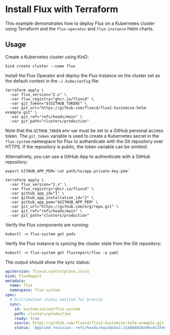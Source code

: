# Install Flux with Terraform

This example demonstrates how to deploy Flux on a Kubernetes cluster using Terraform
and the `flux-operator` and `flux-instance` Helm charts.

## Usage

Create a Kubernetes cluster using KinD:

```shell
kind create cluster --name flux
```

Install the Flux Operator and deploy the Flux instance on the cluster 
set as the default context in the `~/.kube/config` file:

```shell
terraform apply \
  -var flux_version="2.x" \
  -var flux_registry="ghcr.io/fluxcd" \
  -var git_token="${GITHUB_TOKEN}" \
  -var git_url="https://github.com/fluxcd/flux2-kustomize-helm-example.git" \
  -var git_ref="refs/heads/main" \
  -var git_path="clusters/production"
```

Note that the `GITHUB_TOKEN` env var must be set to a GitHub personal access token.
The `git_token` variable is used to create a Kubernetes secret in the `flux-system` namespace for
Flux to authenticate with the Git repository over HTTPS.
If the repository is public, the token variable can be omitted.

Alternatively, you can use a GitHub App to authenticate with a GitHub repository:

```shell
export GITHUB_APP_PEM=`cat path/to/app.private-key.pem`

terraform apply \
  -var flux_version="2.x" \
  -var flux_registry="ghcr.io/fluxcd" \
  -var github_app_id="1" \
  -var github_app_installation_id="2" \
  -var github_app_pem="$GITHUB_APP_PEM" \
  -var git_url="https://github.com/org/repo.git" \
  -var git_ref="refs/heads/main" \
  -var git_path="clusters/production"
```

Verify the Flux components are running:

```shell
kubectl -n flux-system get pods
```

Verify the Flux instance is syncing the cluster state from the Git repository:

```shell
kubectl -n flux-system get fluxreport/flux -o yaml
```

The output should show the sync status:

```yaml
apiVersion: fluxcd.controlplane.io/v1
kind: FluxReport
metadata:
  name: flux
  namespace: flux-system
spec:
  # Distribution status omitted for brevity
  sync:
    id: kustomization/flux-system
    path: clusters/production
    ready: true
    source: https://github.com/fluxcd/flux2-kustomize-helm-example.git
    status: 'Applied revision: refs/heads/main@sha1:21486401be9bcdc37e6ebda48a3b68f8350777c9'
```
